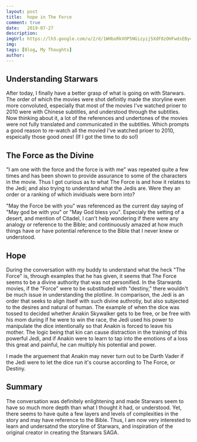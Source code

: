 ```yaml
---
layout: post
title:  hope in The Force
comment: true
date:   2019-07-27
description: 
imgUrl: https://lh3.google.com/u/2/d/1WHboRkVOP5NGizyij5XdF8zOHFwdsEBy=w2538-h1378-iv1"\
img: 
tags: [Blog, My Thoughts]
author:
---
```


## Understanding Starwars
After today, I finally have a better grasp of what is going on with Starwars. The order of which the movies were shot definitly made the storyline even more convoluted, especially that most of the movies I've watched prioer to 2010 were with Chinese subtitles, and understood through the subtitles. Now thinking about it, a lot of the references and undertones of the movies were not fully translated and communicated in the subtitles. Which prompts a good reason to re-watch all the movied I've watched prioer to 2010, espeically those good ones! (If I got the time to do so!)

## The Force as the Divine
"I am one with the force and the force is with me" was repeated quite a few times and has been shown to provide assurance to some of the characters in the movie. Thus I got curious as to what The Force is and how it relates to the Jedi; and also trying to understand what the Jedis are. Were they an order or a ranking of which invidiuals were born into?

"May the Force be with you" was referenced as the current day saying of "May god be with you" or "May God bless you". Especialy the setting of a desert, and mention of Citadel, I can't help wondering if there were any analogy or reference to the Bible; and continuously amazed at how much things have or have potential reference to the Bible that I never knew or understood.

## Hope
During the conversation with my buddy to understand what the heck "The Force" is, through examples that he has given, it seems that The Force seems to be a divine authority that was not personified. In the Starwards movies, if the "Force" were to be substituded with "destiny," there wouldn't be much issue in understanding the plotline. In comparison, the Jedi is an order that seeks to align itself with such divine authrotiy, but also subjected to the desires and natural of human. The example of when the dice was tossed to decided whether Anakin Skywalker gets to be free, or be free with his mom during if he were to win the race, the Jedi used his power to manipulate the dice intentionally so that Anakin is forced to leave his mother. The logic being that kin can cause distraction in the training of this powerful Jedi, and if Anakin were to learn to tap into the emotions of a loss this great and painful, he can multiply his potential and power.

I made the arguement that Anakin may never turn out to be Darth Vader if the Jedi were to let the dice run it's course according to The Force, or Destiny. 

## Summary
The conversation was definitely enlightening and made Starwars seem to have so much more depth than what I thought it had, or understood. Yet, there seems to have quite a few layers and levels of complexities in the story and may have reference to the Bible. Thus, I am now very interested to learn and undersatnd the storyline of Starwars, and inspiration of the original creator in creating the Starwars SAGA.
